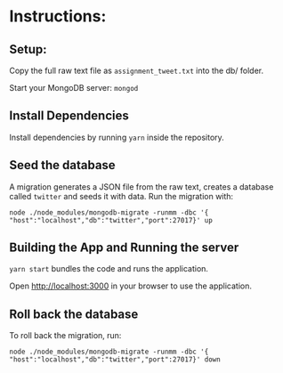 # Instructions:

## Setup:

Copy the full raw text file as `assignment_tweet.txt` into the db/ folder.

Start your MongoDB server: `mongod`

## Install Dependencies

Install dependencies by running `yarn` inside the repository.

## Seed the database

A migration generates a JSON file from the raw text, creates a database called `twitter` and seeds it with data.
Run the migration with:

`node ./node_modules/mongodb-migrate -runmm -dbc '{ "host":"localhost","db":"twitter","port":27017}' up`

## Building the App and Running the server

`yarn start` bundles the code and runs the application.

Open <http://localhost:3000> in your browser to use the application.

## Roll back the database

To roll back the migration, run:

`node ./node_modules/mongodb-migrate -runmm -dbc '{ "host":"localhost","db":"twitter","port":27017}' down`